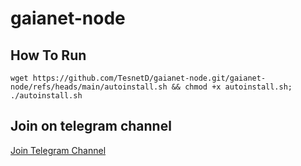 ﻿# gaianet-node
## How To Run
``wget https://github.com/TesnetD/gaianet-node.git/gaianet-node/refs/heads/main/autoinstall.sh && chmod +x autoinstall.sh;``
``./autoinstall.sh``

## Join on telegram channel
[Join Telegram Channel](https://t.me/endingdrop)



